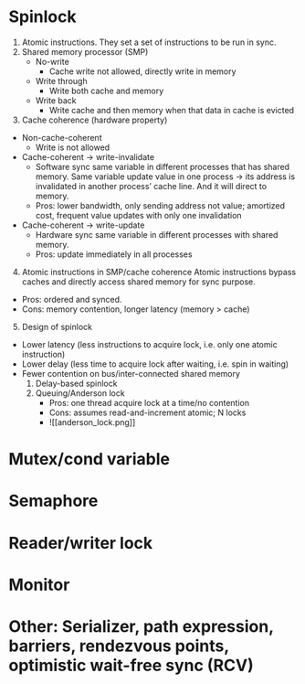 # Spinlock 
1. Atomic instructions.
They set a set of instructions to be run in sync.
2. Shared memory processor (SMP)
	- No-write
		- Cache write not allowed, directly write in memory
	- Write through
		- Write both cache and memory
	- Write back
		- Write cache and then memory when that data in cache is evicted
3. Cache coherence (hardware property)
- Non-cache-coherent
	- Write is not allowed
- Cache-coherent -> write-invalidate
	- Software sync same variable in different processes that has shared memory. Same variable update value in one process -> its address is invalidated in another process’ cache line. And it will direct to memory. 
	- Pros: lower bandwidth, only sending address not value; amortized cost, frequent value updates with only one invalidation
- Cache-coherent -> write-update
	- Hardware sync same variable in different processes with shared memory.
	- Pros: update immediately in all processes
4. Atomic instructions in SMP/cache coherence
Atomic instructions bypass caches and directly access shared memory for sync purpose.
- Pros: ordered and synced.
- Cons: memory contention, longer latency (memory > cache)
5. Design of spinlock
- Lower latency (less instructions to acquire lock, i.e. only one atomic instruction)
- Lower delay (less time to acquire lock after waiting, i.e. spin in waiting)
- Fewer contention on bus/inter-connected shared memory
	1. Delay-based spinlock
	2. Queuing/Anderson lock
		-	Pros: one thread acquire lock at a time/no contention
		-	Cons: assumes read-and-increment atomic; N locks
		-	![[anderson_lock.png]]

# Mutex/cond variable
# Semaphore
# Reader/writer lock
# Monitor
# Other: Serializer, path expression, barriers, rendezvous points, optimistic wait-free sync (RCV)